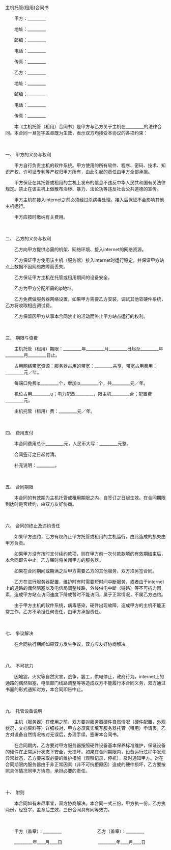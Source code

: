 



主机托管(租用)合同书



 

　　甲方：_________

　　地址：_________

　　邮编：_________

　　电话：_________

　　传真：_________　　

　　乙方：_________

　　地址：_________

　　邮编：_________

　　电话：_________

　　传真：_________　　

　　本《主机托管（租用）合同书》是甲方与乙方关于主机在_________的法律合同。本合同一旦签字盖章既为生效，表示双方均接受本协议的各项约束：

　　

一、
甲方的义务与权利

　　甲方自行负责主机的软件系统。甲方使用的所有软件、程序、密码、技术、知识产权、许可证专利等产权归甲方所有，由此引起的责任由甲方全部承担。

　　甲方保证在其托管或租用的主机上发布的信息不违反中华人民共和国有关法律规定。禁止在该主机上做散布淫秽、暴力、法论功等违反社会公共道德的宣传。

　　甲方主机在接入internet之前必须经过杀病毒处理。接入后保证不会影响其他主机运行。

　　甲方应按时缴纳有关费用。

　　

二、
乙方的义务与权利

　　乙方向甲方提供必需的机架、网络环境、接入internet的网络资源。

　　乙方保证甲方使用该主机（服务器）接入internet时运行稳定，并保证甲方站点上数据不因网络故障而丢失。

　　乙方保证甲方主机在托管或租用期间的设备安全。

　　乙方为甲方分配所需的ip地址。

　　乙方免费做服务器网络设置，如果甲方需要乙方安装，调试其他软硬件系统，乙方将收取相应调试费。

　　乙方保留因甲方从事本合同禁止的活动而终止甲方站点运行的权利。

　　

三、
期限与资费

　　主机托管（租用）期限：_________年_________月_________日起至_________年_________月_________日止。

　　占用网络带宽资源：服务器占用的带宽：_________共享，带宽占用费用：_________元／年。

　　每端口免费ip_________个，增加ip_________个，共_________元／年。

　　机位占用_________u；电力配备_________，限主机_________台；配置费_________元。

　　主机托管（租用）费：_________元／年。

　　

四、
费用支付

　　本合同费用总计_________元，人民币大写：_________元整。

　　合同签订之日起付清。

　　补充说明：_________。

　　

五、
合同期限

　　本合同的有效期为主机托管或租用期限之内，自签订之日起生效。在合同期限到达时是否续约，由双方友好协商。

　　

六、
合同的终止及违约责任

　　如果甲方违约，乙方有权终止甲方托管或租用的主机运行，由此造成的损失由甲方负责。

　　如果甲方没有按时支付续约款项，则在甲方前一次付款款项的有效期结束后，本合同即告中止。乙方届时将关闭甲方的服务器。

　　如果在合同期间或期满之后甲方需要乙方的其他服务，双方须另签合同。

　　乙方在进行服务器配置，维护时有时需要短时间中断服务，或者由于internet上的通路的偶然阻塞以及电信局调整线路，外线供电中断（链路）等不可抗力因素，造成甲方站点访问速度下降或暂时不能访问，属于正常情况，不属乙方违约。

　　由于甲方主机的软件系统，病毒感染，硬件出现故障，造成甲方的主机不能正常工作，乙方不承担任何责任，由甲方承担责任。

　　

七、
争议解决

　　在合同执行期间如果双方发生争议，双方应友好协商解决。

　　

八、
不可抗力

　　因地震，火灾等自然灾害，战争，罢工，供电停止，政府行为，internet上的通路的偶然阻塞，电信部门线路调整等等造成双方不能履行本合同义务，双方通过书面的形式通知对方，本合同即告中止。

　　

九、
托管设备说明

　　主机（服务器）在使用之前，双方要对服务器硬件自然情况（硬件配置，外观状况，文档资料等）详细核对，甲方必须真实填写服务器托管（租用）申请表，乙方对设备自然情况核对无误后，办理手续，签署本合同书。

　　在合同期内，乙方要对甲方服务器按照硬件设备基本保养标准维护，保证设备的硬件在正常运行状态下安全，无损坏。如果在合同期限内，设备运行过程中发现异常状态，乙方要采取必要的维护措施（观察记录，停机），及时通知甲方。对在合同期限内服务器由于非正常因素（非不可抗拒原因）造成的硬件损坏，乙方要按照具体情况同甲方协商，承担必要的责任。

　　

十、
附则

　　本合同如有未尽事宜，双方协商解决。本合同一式三份，甲方执一份，乙方执两份，经签字，盖章后生效，三份合同具有同等效力。

　　　　

　　甲方（盖章）：_________　　　　　　　　乙方（盖章）：_________　　

　　_________年____月____日　　　　　　　　_________年____月____日